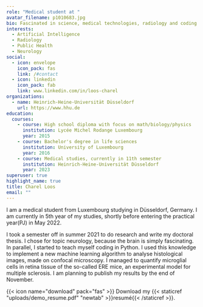 ```yaml
---
role: "Medical student at "
avatar_filename: p1010683.jpg
bio: Fascinated in science, medical technologies, radiology and coding.
interests:
  - Artificial Intelligence
  - Radiology
  - Public Health
  - Neurology
social:
  - icon: envelope
    icon_pack: fas
    link: /#contact
  - icon: linkedin
    icon_pack: fab
    link: www.linkedin.com/in/loos-charel
organizations:
  - name: Heinrich-Heine-Universität Düsseldorf
    url: https://www.hhu.de
education:
  courses:
    - course: High school diploma with focus on math/biology/physics
      institution: Lycée Michel Rodange Luxembourg
      year: 2015
    - course: Bachelor's degree in life sciences
      institution: University of Luxembourg
      year: 2016
    - course: Medical studies, currently in 11th semester
      institution: Heinrich-Heine-Universität Düsseldorf
      year: 2023
superuser: true
highlight_name: true
title: Charel Loos
email: ""
---
```

I am a medical student from Luxembourg studying in Düsseldorf, Germany. I am currently in 5th year of my studies, shortly before entering the practical year(PJ) in May 2022.

I took a semester off in summer 2021 to do research and write my doctoral thesis. I chose for topic neurology, because the brain is simply fascinating. In parallel, I started to teach myself coding in Python. I used this knowledge to implement a new machine learning algorithm to analyse histological images,  made on confocal microscopy. I managed to quantify microglial cells in retina tissue of the so-called ERE mice, an experimental model for multiple sclerosis. I am planning to publish my results by the end of November.









{{< icon name="download" pack="fas" >}} Download my {{< staticref "uploads/demo_resume.pdf" "newtab" >}}resumé{{< /staticref >}}.